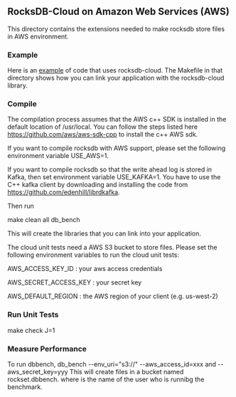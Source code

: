 ## RocksDB-Cloud on Amazon Web Services (AWS)

This directory contains the extensions needed to make rocksdb store
files in AWS environment.

### Example
Here is an [example](https://github.com/rockset/rocksdb-cloud/blob/master/cloud/examples/cloud_durable_example.cc)  of code that uses rocksdb-cloud. The Makefile in that directory shows how you can link your application with the rocksdb-cloud library.

### Compile
The compilation process assumes that the AWS c++ SDK is installed in
the default location of /usr/local. You can follow the steps listed
here https://github.com/aws/aws-sdk-cpp to install the c++ AWS sdk.

If you want to compile rocksdb with AWS support, please set the following
environment variable USE_AWS=1. 

If you want to compile rocksdb so that the write ahead log is stored
in Kafka, then set environment variable USE_KAFKA=1. You have to use
the C++ kafka client by downloading and installing the code from
https://github.com/edenhill/librdkafka.

Then run

   make clean all db_bench

This will create the libraries that you can link into your application.

The cloud unit tests need a AWS S3 bucket to store files. Please set the
following environment variables to run the cloud unit tests:

AWS_ACCESS_KEY_ID     : your aws access credentials

AWS_SECRET_ACCESS_KEY : your secret key

AWS_DEFAULT_REGION : the AWS region of your client (e.g. us-west-2)

### Run Unit Tests

make check J=1

### Measure Performance
To run dbbench,
   db_bench --env_uri="s3://" --aws_access_id=xxx and --aws_secret_key=yyy
This will create files in a bucket named rockset.dbbench.<userid> where <userid> is the name of the user who is runnibg the benchmark.



